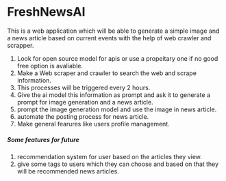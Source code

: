# FreshNewsAI
This is a web application which will be able to generate a simple image and a news article based on current events with the help of web crawler and scrapper.

1) Look for open source model for apis or use a propeitary one if no good free option is avaliable.
2) Make a Web scraper and crawler to search the web and scrape information.
3) This processes will be triggered every 2 hours.
4) Give the ai model this information as prompt and ask it to generate a prompt for image generation and a news article.
5) prompt the image generation model and use the image in news article.
6) automate the posting process for news article.
7) Make general fearures like users profile management.


##### Some features for future
1) recommendation system for user based on the articles they view.
2) give some tags to users which they can choose and based on that they will be recommended news articles.

